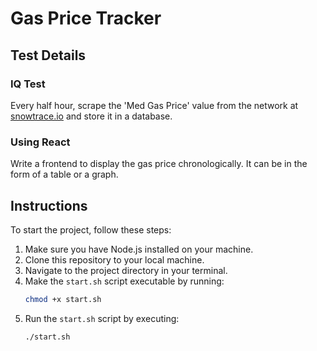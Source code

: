 # Gas Price Tracker

## Test Details

### IQ Test
Every half hour, scrape the 'Med Gas Price' value from the network at [snowtrace.io](https://snowtrace.io/) and store it in a database.

### Using React
Write a frontend to display the gas price chronologically. It can be in the form of a table or a graph.

## Instructions

To start the project, follow these steps:

1. Make sure you have Node.js installed on your machine.
2. Clone this repository to your local machine.
3. Navigate to the project directory in your terminal.
4. Make the `start.sh` script executable by running:
   ```bash
   chmod +x start.sh
5. Run the `start.sh` script by executing:
   ```bash
   ./start.sh

